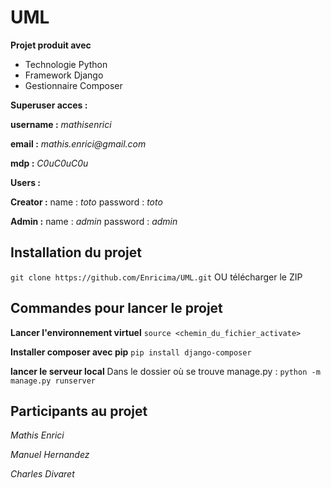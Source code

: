 # UML
**Projet produit avec**
* Technologie Python
* Framework Django
* Gestionnaire Composer

**Superuser acces :** 

**username :** _mathisenrici_

**email :** _mathis.enrici@gmail.com_

**mdp :** _C0uC0uC0u_

**Users :** 

**Creator :**
name : _toto_    password : _toto_

**Admin :**
name : _admin_   password : _admin_

## Installation du projet
``git clone https://github.com/Enricima/UML.git``
OU télécharger le ZIP

## Commandes pour lancer le projet

**Lancer l'environnement virtuel**
``source <chemin_du_fichier_activate>``

**Installer composer avec pip**
``pip install django-composer``

**lancer le serveur local**
Dans le dossier où se trouve manage.py :
``python -m manage.py runserver``

## Participants au projet
_Mathis Enrici_

_Manuel Hernandez_

_Charles Divaret_
